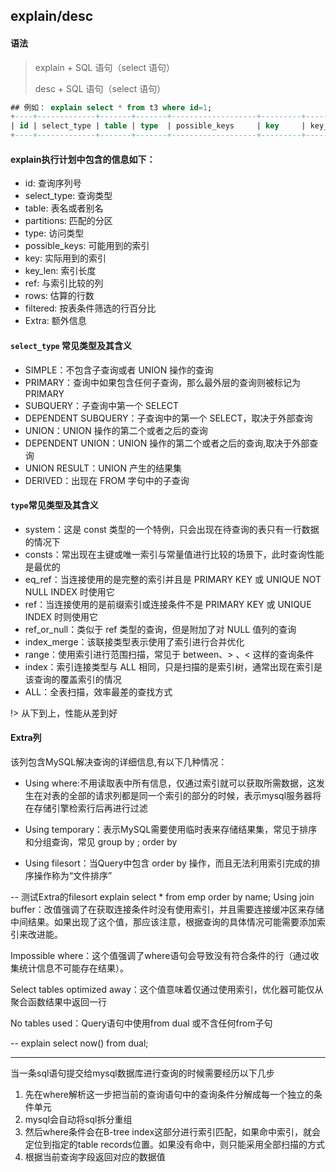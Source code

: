 ## explain/desc

#### 语法

> explain + SQL 语句（select 语句）
>
> desc + SQL 语句（select 语句）
> 
>> 


```sql
## 例如： explain select * from t3 where id=1;
+----+-------------+-------+-------+-------------------+---------+---------+-------+------+-------+
| id | select_type | table | type  | possible_keys     | key     | key_len | ref   | rows | Extra |
+----+-------------+-------+-------+-------------------+---------+---------+-------+------+-------+
```

#### explain执行计划中包含的信息如下：
- id:  查询序列号
- select_type: 查询类型
- table: 表名或者别名
- partitions: 匹配的分区
- type: 访问类型
- possible_keys: 可能用到的索引
- key: 实际用到的索引
- key_len: 索引长度
- ref: 与索引比较的列
- rows: 估算的行数
- filtered: 按表条件筛选的行百分比
- Extra: 额外信息

#### `select_type` 常见类型及其含义
- SIMPLE：不包含子查询或者 UNION 操作的查询
- PRIMARY：查询中如果包含任何子查询，那么最外层的查询则被标记为 PRIMARY
- SUBQUERY：子查询中第一个 SELECT
- DEPENDENT SUBQUERY：子查询中的第一个 SELECT，取决于外部查询
- UNION：UNION 操作的第二个或者之后的查询
- DEPENDENT UNION：UNION 操作的第二个或者之后的查询,取决于外部查询
- UNION RESULT：UNION 产生的结果集
- DERIVED：出现在 FROM 字句中的子查询

#### `type`常见类型及其含义
- system：这是 const 类型的一个特例，只会出现在待查询的表只有一行数据的情况下
- consts：常出现在主键或唯一索引与常量值进行比较的场景下，此时查询性能是最优的
- eq_ref：当连接使用的是完整的索引并且是 PRIMARY KEY 或 UNIQUE NOT NULL INDEX 时使用它
- ref：当连接使用的是前缀索引或连接条件不是 PRIMARY KEY 或 UNIQUE INDEX 时则使用它
- ref_or_null：类似于 ref 类型的查询，但是附加了对 NULL 值列的查询
- index_merge：该联接类型表示使用了索引进行合并优化
- range：使用索引进行范围扫描，常见于 between、> 、< 这样的查询条件
- index：索引连接类型与 ALL 相同，只是扫描的是索引树，通常出现在索引是该查询的覆盖索引的情况
- ALL：全表扫描，效率最差的查找方式

!> 从下到上，性能从差到好


#### Extra列

该列包含MySQL解决查询的详细信息,有以下几种情况：

- Using where:不用读取表中所有信息，仅通过索引就可以获取所需数据，这发生在对表的全部的请求列都是同一个索引的部分的时候，表示mysql服务器将在存储引擎检索行后再进行过滤

- Using temporary：表示MySQL需要使用临时表来存储结果集，常见于排序和分组查询，常见 group by ; order by

- Using filesort：当Query中包含 order by 操作，而且无法利用索引完成的排序操作称为“文件排序”

-- 测试Extra的filesort
explain select * from emp order by name;
Using join buffer：改值强调了在获取连接条件时没有使用索引，并且需要连接缓冲区来存储中间结果。如果出现了这个值，那应该注意，根据查询的具体情况可能需要添加索引来改进能。

Impossible where：这个值强调了where语句会导致没有符合条件的行（通过收集统计信息不可能存在结果）。

Select tables optimized away：这个值意味着仅通过使用索引，优化器可能仅从聚合函数结果中返回一行

No tables used：Query语句中使用from dual 或不含任何from子句

-- explain select now() from dual;


---

当一条sql语句提交给mysql数据库进行查询的时候需要经历以下几步

1. 先在where解析这一步把当前的查询语句中的查询条件分解成每一个独立的条件单元
2. mysql会自动将sql拆分重组
3. 然后where条件会在B-tree index这部分进行索引匹配，如果命中索引，就会定位到指定的table records位置。如果没有命中，则只能采用全部扫描的方式
4. 根据当前查询字段返回对应的数据值



